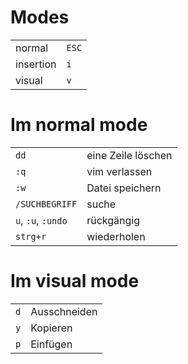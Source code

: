 # Modes
|           |       |
| --------- | ----- |
| normal    | `ESC` |
| insertion | `i`   |
| visual    | `v`   |

# Im normal mode
|                    |                    |
| ------------------ | ------------------ |
| `dd`               | eine Zeile löschen |
| `:q`               | vim verlassen      |
| `:w`               | Datei speichern    |
| `/SUCHBEGRIFF`     | suche              |
| `u`, `:u`, `:undo` | rückgängig         |
| `strg+r`           | wiederholen        |

# Im visual mode
|     |              |
| --- | ------------ |
| `d` | Ausschneiden |
| `y` | Kopieren     |
| `p` | Einfügen     |
